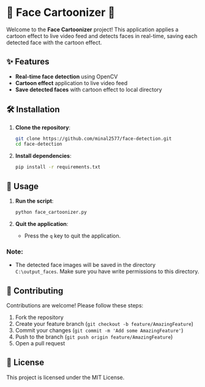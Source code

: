 # 🎨 Face Cartoonizer 🎨

Welcome to the **Face Cartoonizer** project! This application applies a cartoon effect to live video feed and detects faces in real-time, saving each detected face with the cartoon effect.

## ✨ Features

- **Real-time face detection** using OpenCV
- **Cartoon effect** application to live video feed
- **Save detected faces** with cartoon effect to local directory

## 🛠️ Installation

1. **Clone the repository**:
    ```bash
   git clone https://github.com/minal2577/face-detection.git
   cd face-detection
    ```

2. **Install dependencies**:
    ```bash
    pip install -r requirements.txt
    ```

## 🚀 Usage

1. **Run the script**:
    ```bash
    python face_cartoonizer.py
    ```

2. **Quit the application**:
    - Press the `q` key to quit the application.

### Note:

- The detected face images will be saved in the directory `C:\output_faces`. Make sure you have write permissions to this directory.

## 🤝 Contributing

Contributions are welcome! Please follow these steps:

1. Fork the repository
2. Create your feature branch (`git checkout -b feature/AmazingFeature`)
3. Commit your changes (`git commit -m 'Add some AmazingFeature'`)
4. Push to the branch (`git push origin feature/AmazingFeature`)
5. Open a pull request

## 📜 License

This project is licensed under the MIT License.
